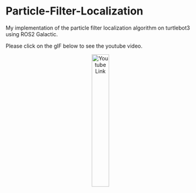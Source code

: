 # Particle-Filter-Localization

My implementation of the particle filter localization algorithm on turtlebot3 using ROS2 Galactic.

Please click on the gIF below to see the youtube video.
<p align="center">
<a href="https://youtu.be/lEZGuGSGVvE" target="_blank"><img src="https://media.giphy.com/media/nmNIrkJLIwdxobGSDc/giphy-downsized.gif" alt="Youtube Link" width=30%></a>
</p>